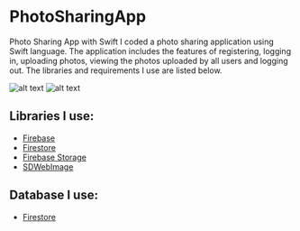 # PhotoSharingApp
Photo Sharing App with Swift
I coded a photo sharing application using Swift language. The application includes the features of registering, logging in, uploading photos, viewing the photos uploaded by all users and logging out.
The libraries and requirements I use are listed below.


![alt text](https://softetik.com/git/photosharingapp1.png)
![alt text](https://softetik.com/git/photosharingapp2.png)

<h2>Libraries I use:</h2>

- <a href="https://github.com/firebase/">Firebase</a>
- <a href="https://github.com/firebase/">Firestore</a>
- <a href="https://github.com/firebase/">Firebase Storage</a>
- <a href="https://github.com/SDWebImage">SDWebImage</a>

<h2>Database I use:</h2>

- <a href="https://github.com/firebase/">Firestore</a>
